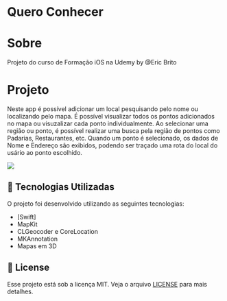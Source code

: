 # Quero Conhecer


# Sobre

Projeto do curso de Formação iOS na Udemy by @Eric Brito <br>

# Projeto

Neste app é possível adicionar um local pesquisando pelo nome ou localizando pelo mapa.
É possível visualizar todos os pontos adicionados no mapa ou visuzalizar cada ponto individualmente.
Ao selecionar uma região ou ponto, é possível realizar uma busca pela região de pontos como Padarias, Restaurantes, etc.
Quando um ponto é selecionado, os dados de Nome e Endereço são exibidos, podendo ser traçado uma rota do local do usário ao ponto escolhido.

<img src="https://user-images.githubusercontent.com/19232691/93349130-79cd9180-f80d-11ea-904f-f5503aef387e.gif">

<a id="tecnologias-utilizadas"></a>

## :rocket: Tecnologias Utilizadas

O projeto foi desenvolvido utilizando as seguintes tecnologias:

- [Swift]
- MapKit
- CLGeocoder e CoreLocation
- MKAnnotation
- Mapas em 3D


## :memo: License

Esse projeto está sob a licença MIT. Veja o arquivo [LICENSE](LICENSE.md) para mais detalhes.

